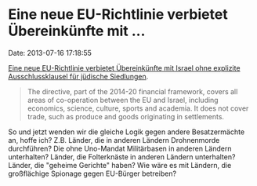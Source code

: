 Eine neue EU-Richtlinie verbietet Übereinkünfte mit \...
========================================================

Date: 2013-07-16 17:18:55

[Eine neue EU-Richtlinie verbietet Übereinkünfte mit Israel ohne
explizite Ausschlussklausel für jüdische
Siedlungen](http://www.guardian.co.uk/world/2013/jul/16/eu-israel-settlement-exclusion-clause).

> The directive, part of the 2014-20 financial framework, covers all
> areas of co-operation between the EU and Israel, including economics,
> science, culture, sports and academia. It does not cover trade, such
> as produce and goods originating in settlements.

So und jetzt wenden wir die gleiche Logik gegen andere Besatzermächte
an, hoffe ich? Z.B. Länder, die in anderen Ländern Drohnenmorde
durchführen? Die ohne Uno-Mandat Militärbasen in anderen Ländern
unterhalten? Länder, die Folterknäste in anderen Ländern unterhalten?
Länder, die \"geheime Gerichte\" haben? Wie wäre es mit Ländern, die
großflächige Spionage gegen EU-Bürger betreiben?
